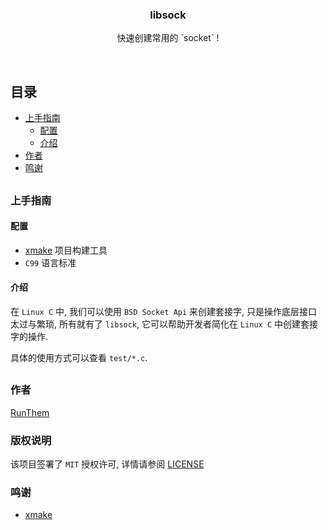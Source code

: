<p align="center">
<!--
  <a href="https://github.com/RunThem/libsock/">
    <img src="images/logo.png" alt="Logo" width="80" height="80">
  </a>
-->

  <h3 align="center">libsock</h3>
  <p align="center">快速创建常用的 `socket` !</p>
</p>
<br />

## 目录

- [上手指南](#上手指南)
  - [配置](#配置)
  - [介绍](#介绍)
- [作者](#作者)
- [鸣谢](#鸣谢)

##

### 上手指南

#### 配置

* [xmake](https://github.com/xmake-io/xmake) 项目构建工具
* `C99` 语言标准

#### 介绍

在 `Linux C` 中, 我们可以使用 `BSD Socket Api` 来创建套接字, 只是操作底层接口太过与繁琐, 所有就有了 `libsock`, 它可以帮助开发者简化在 `Linux C` 中创建套接字的操作.

具体的使用方式可以查看 `test/*.c`.

##

### 作者

<a href="mailto:iccy.fun@outlook.com">RunThem</a>

### 版权说明

该项目签署了 `MIT` 授权许可, 详情请参阅 [LICENSE](https://github.com/RunThem/libsock/blob/master/LICENSE)

### 鸣谢

- [xmake](https://github.com/xmake-io/xmake)
